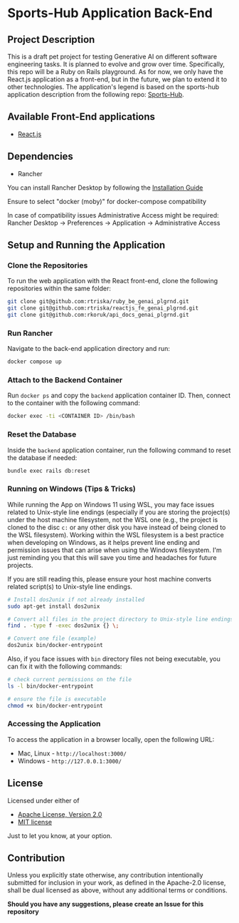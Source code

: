 # Sports-Hub Application Back-End

## Project Description

This is a draft pet project for testing Generative AI on different software engineering tasks. It is planned to evolve and grow over time. Specifically, this repo will be a Ruby on Rails playground. As for now, we only have the React.js application as a front-end, but in the future, we plan to extend it to other technologies. The application's legend is based on the sports-hub application description from the following repo: [Sports-Hub](https://github.com/dark-side/sports-hub).

## Available Front-End applications
- [React.js](https://github.com/rtriska/reactjs_fe_genai_plgrnd)

## Dependencies

- Rancher

You can install Rancher Desktop by following the [Installation Guide](https://docs.rancherdesktop.io/getting-started/installation/#macos)

Ensure to select "docker (moby)" for docker-compose compatibility

In case of compatibility issues Administrative Access might be required: Rancher Desktop -> Preferences -> Application -> Administrative Access

## Setup and Running the Application

### Clone the Repositories

To run the web application with the React front-end, clone the following repositories within the same folder:

```sh
git clone git@github.com:rtriska/ruby_be_genai_plgrnd.git
git clone git@github.com:rtriska/reactjs_fe_genai_plgrnd.git
git clone git@github.com:rkoruk/api_docs_genai_plgrnd.git
```

### Run Rancher

Navigate to the back-end application directory and run:

```sh
docker compose up
```

### Attach to the Backend Container

Run `docker ps` and copy the `backend` application container ID. Then, connect to the container with the following command:

```sh
docker exec -ti <CONTAINER ID> /bin/bash
```

### Reset the Database

Inside the `backend` application container, run the following command to reset the database if needed:

```sh
bundle exec rails db:reset
```

### Running on Windows (Tips & Tricks)

While running the App on Windows 11 using WSL, you may face issues related to Unix-style line endings (especially if you are storing the project(s) under the host machine filesystem, not the WSL one (e.g., the project is cloned to the disc `c:` or any other disk you have instead of being cloned to the WSL filesystem). Working within the WSL filesystem is a best practice when developing on Windows, as it helps prevent line ending and permission issues that can arise when using the Windows filesystem. I'm just reminding you that this will save you time and headaches for future projects.

If you are still reading this, please ensure your host machine converts related script(s) to Unix-style line endings.
```sh
# Install dos2unix if not already installed
sudo apt-get install dos2unix

# Convert all files in the project directory to Unix-style line endings
find . -type f -exec dos2unix {} \;

# Convert one file (example)
dos2unix bin/docker-entrypoint
```
Also, if you face issues with `bin` directory files not being executable, you can fix it with the following commands:
```sh
# check current permissions on the file
ls -l bin/docker-entrypoint

# ensure the file is executable
chmod +x bin/docker-entrypoint
```

### Accessing the Application
To access the application in a browser locally, open the following URL:
- Mac, Linux - `http://localhost:3000/`
- Windows - `http://127.0.0.1:3000/`

## License

Licensed under either of

- [Apache License, Version 2.0](http://www.apache.org/licenses/LICENSE-2.0)
- [MIT license](http://opensource.org/licenses/MIT)

Just to let you know, at your option.

## Contribution
Unless you explicitly state otherwise, any contribution intentionally submitted for inclusion in your work, as defined in the Apache-2.0 license, shall be dual licensed as above, without any additional terms or conditions.

**Should you have any suggestions, please create an Issue for this repository**
